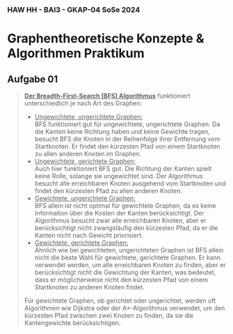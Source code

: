 ### HAW HH - BAI3 - GKAP-04 SoSe 2024

# Graphentheoretische Konzepte & Algorithmen Praktikum

## Aufgabe 01


> <b><u>Der Breadth-First-Search (BFS) Algorithmus</u></b> funktioniert unterschiedlich je nach Art des Graphen:
> 
> - <u>Ungewichtete, ungerichtete Graphen: </u><br>
> BFS funktioniert gut für ungewichtete, ungerichtete Graphen.
> Da die Kanten keine Richtung haben und keine Gewichte tragen, besucht BFS die Knoten in der Reihenfolge ihrer Entfernung vom Startknoten.
> Er findet den kürzesten Pfad von einem Startknoten zu allen anderen Knoten im Graphen.
>- <u>Ungewichtete, gerichtete Graphen:</u><br>
> Auch hier funktioniert BFS gut. Die Richtung der Kanten spielt keine Rolle, solange sie ungewichtet sind.
> Der Algorithmus besucht alle erreichbaren Knoten ausgehend vom Startknoten und findet den kürzesten Pfad zu allen anderen Knoten.
> - <u>Gewichtete, ungerichtete Graphen: </u><br>
> BFS allein ist nicht optimal für gewichtete Graphen, da es keine Information über die Kosten der Kanten berücksichtigt.
> Der Algorithmus besucht zwar alle erreichbaren Knoten, aber er berücksichtigt nicht zwangsläufig den kürzesten Pfad, da er die Kanten nicht nach Gewicht priorisiert.
> - <u>Gewichtete, gerichtete Graphen: </u><br>
> Ähnlich wie bei gewichteten, ungerichteten Graphen ist BFS allein nicht die beste Wahl für gewichtete, gerichtete Graphen.
> Er kann verwendet werden, um alle erreichbaren Knoten zu finden, aber er berücksichtigt nicht die Gewichtung der Kanten, was bedeutet, dass er möglicherweise nicht den kürzesten Pfad von einem Startknoten zu anderen Knoten findet.
>  
> Für gewichtete Graphen, ob gerichtet oder ungerichtet, werden oft Algorithmen wie Dijkstra oder der A*-Algorithmus verwendet, um den kürzesten Pfad zwischen zwei Knoten zu finden, da sie die Kantengewichte berücksichtigen.